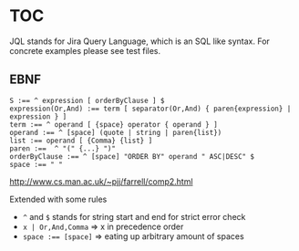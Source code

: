 # TOC

JQL stands for Jira Query Language, which is an SQL like syntax.
For concrete examples please see test files.

## EBNF

```
S :== ^ expression [ orderByClause ] $
expression(Or,And) :== term [ separator(Or,And) { paren{expression} | expression } ]
term :== ^ operand [ {space} operator { operand } ]
operand :== ^ [space] (quote | string | paren{list})
list :== operand [ {Comma} {list} ]
paren :==  ^ "(" {...} ")"
orderByClause :== ^ [space] "ORDER BY" operand " ASC|DESC" $
space :== " "
```

http://www.cs.man.ac.uk/~pjj/farrell/comp2.html

Extended with some rules

* `^` and `$` stands for string start and end for strict error check
* `x | Or,And,Comma` => x in precedence order
* `space :== [space]` => eating up arbitrary amount of spaces
